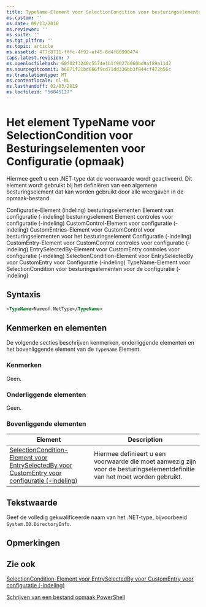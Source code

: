 ```yaml
---
title: TypeName-Element voor SelectionCondition voor besturingselementen voor de configuratie (-indeling) | Microsoft Docs
ms.custom: ''
ms.date: 09/13/2016
ms.reviewer: ''
ms.suite: ''
ms.tgt_pltfrm: ''
ms.topic: article
ms.assetid: 477c8711-fffc-4f92-af45-6d4f80990474
caps.latest.revision: 7
ms.openlocfilehash: 60f02f3240c5574e1b1f9027b060bd9af89a11d2
ms.sourcegitcommit: b6871f21bd666f9cd71dd336bb3f844cf472b56c
ms.translationtype: MT
ms.contentlocale: nl-NL
ms.lasthandoff: 02/03/2019
ms.locfileid: "56845127"
---
```

# <a name="typename-element-for-selectioncondition-for-controls-for-configuration-format"></a>Het element TypeName voor SelectionCondition voor Besturingselementen voor Configuratie (opmaak)

Hiermee geeft u een .NET-type dat de voorwaarde wordt geactiveerd. Dit element wordt gebruikt bij het definiëren van een algemene besturingselement dat kan worden gebruikt door alle weergaven in de opmaak-bestand.

Configuratie-Element (indeling) besturingselementen Element van configuratie (-indeling) besturingselement Element controles voor configuratie (-indeling) CustomControl-Element voor configuratie (-indeling) CustomEntries-Element voor CustomControl voor besturingselementen voor het besturingselement Configuratie (-indeling) CustomEntry-Element voor CustomControl controles voor configuratie (-indeling) EntrySelectedBy-Element voor CustomEntry controles voor configuratie (-indeling) SelectionCondition-Element voor EntrySelectedBy voor CustomEntry voor Configuratie (-indeling) TypeName-Element voor SelectionCondition voor besturingselementen voor de configuratie (-indeling)

## <a name="syntax"></a>Syntaxis

```xml
<TypeName>Nameof.NetType</TypeName>

```

## <a name="attributes-and-elements"></a>Kenmerken en elementen

De volgende secties beschrijven kenmerken, onderliggende elementen en het bovenliggende element van de `TypeName` Element.

### <a name="attributes"></a>Kenmerken

Geen.

### <a name="child-elements"></a>Onderliggende elementen

Geen.

### <a name="parent-elements"></a>Bovenliggende elementen

|Element|Description|
|-------------|-----------------|
|[SelectionCondition-Element voor EntrySelectedBy voor CustomEntry voor configuratie (-indeling)](./selectioncondition-element-for-entryselectedby-for-controls-for-configuration-format.md)|Hiermee definieert u een voorwaarde die moet aanwezig zijn voor de besturingselementdefinitie van het moet worden gebruikt.|

## <a name="text-value"></a>Tekstwaarde

Geef de volledig gekwalificeerde naam van het .NET-type, bijvoorbeeld `System.IO.DirectoryInfo`.

## <a name="remarks"></a>Opmerkingen

## <a name="see-also"></a>Zie ook

[SelectionCondition-Element voor EntrySelectedBy voor CustomEntry voor configuratie (-indeling)](./selectioncondition-element-for-entryselectedby-for-controls-for-configuration-format.md)

[Schrijven van een bestand opmaak PowerShell](./writing-a-powershell-formatting-file.md)
